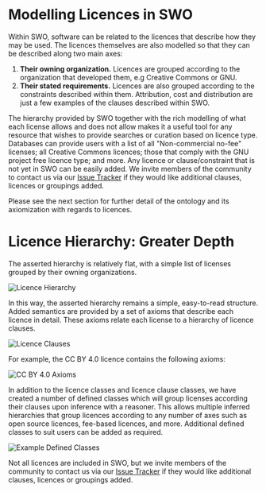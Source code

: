# Modelling Licences in SWO

Within SWO, software can be related to the licences that describe how they may be used. The licences themselves are also modelled so that they can be described along two main axes:

1. **Their owning organization.** Licences are grouped according to the organization that developed them, e.g Creative Commons or GNU.
2. **Their stated requirements.** Licences are also grouped according to the constraints described within them. Attribution, cost and distribution are just a few examples of the clauses described within SWO.

The hierarchy provided by SWO together with the rich modelling of what each license allows and does not allow makes it a useful tool for any resource that wishes to provide searches or curation based on licence type. Databases can provide users with a list of all "Non-commercial no-fee" licenses; all Creative Commons licences; those that comply with the GNU project free licence type; and more. Any licence or clause/constraint that is not yet in SWO can be easily added. We invite members of the community to contact us via our [Issue Tracker](https://github.com/allysonlister/swo/issues) if they would like additional clauses, licences or groupings added.

Please see the next section for further detail of the ontology and its axiomization with regards to licences.

# Licence Hierarchy: Greater Depth

The asserted hierarchy is relatively flat, with a simple list of licenses grouped by their owning organizations.

![Licence Hierarchy](images/LicenceHierarchy.png)

In this way, the asserted hierarchy remains a simple, easy-to-read structure. Added semantics are provided by a set of axioms that describe each licence in detail. These axioms relate each license to a hierarchy of licence clauses.

![Licence Clauses](images/LicenceClauses.png)

For example, the CC BY 4.0 licence contains the following axioms:

![CC BY 4.0 Axioms](images/cc-by-4.png)


In addition to the licence classes and licence clause classes, we have created a number of defined classes which will group licenses according their clauses upon inference with a reasoner. This allows multiple inferred hierarchies that group licences according to any number of axes such as open source licences, fee-based licences, and more. Additional defined classes to suit users can be added as required.

![Example Defined Classes](images/DefinedClasses.png)


Not all licences are included in SWO, but we invite members of the community to contact us via our [Issue Tracker](https://github.com/allysonlister/swo/issues) if they would like additional clauses, licences or groupings added.
